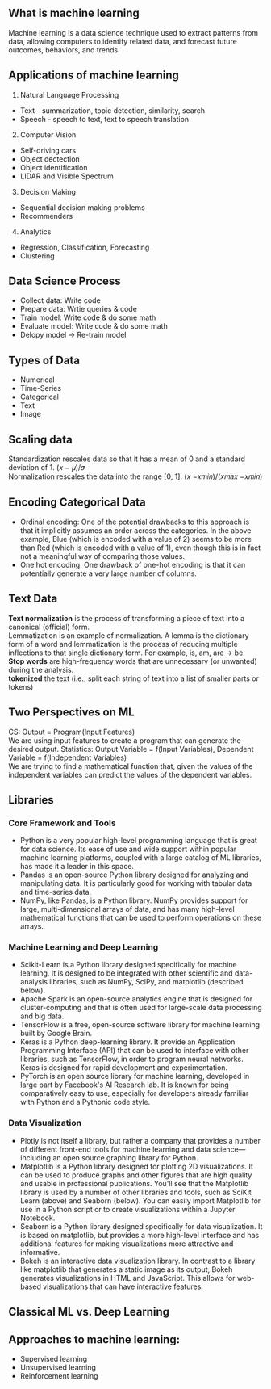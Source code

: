 
## What is machine learning
Machine learning is a data science technique used to extract patterns from data, 
allowing computers to identify related data, and forecast future outcomes, behaviors, and trends.
## Applications of machine learning
1. Natural Language Processing
- Text - summarization, topic detection, similarity, search
- Speech - speech to text, text to speech translation
2. Computer Vision
- Self-driving cars
- Object dectection
- Object identification
- LIDAR and Visible Spectrum
3. Decision Making
- Sequential decision making problems
- Recommenders
4. Analytics
- Regression, Classification, Forecasting
- Clustering
## Data Science Process
- Collect data: Write code
- Prepare data: Wrtie queries & code
- Train model: Write code & do some math
- Evaluate model: Write code & do some math
- Delopy model -> Re-train model
## Types of Data
- Numerical
- Time-Series
- Categorical
- Text
- Image
## Scaling data
Standardization rescales data so that it has a mean of 0 and a standard deviation of 1. (𝑥 − 𝜇)/𝜎  
Normalization rescales the data into the range [0, 1]. (𝑥 −𝑥𝑚𝑖𝑛)/(𝑥𝑚𝑎𝑥 −𝑥𝑚𝑖𝑛)
## Encoding Categorical Data
- Ordinal encoding: One of the potential drawbacks to this approach is that it implicitly assumes an order across the categories. In the above example, Blue (which is encoded with a value of 2) seems to be more than Red (which is encoded with a value of 1), even though this is in fact not a meaningful way of comparing those values.
- One hot encoding: One drawback of one-hot encoding is that it can potentially generate a very large number of columns.
## Text Data
**Text normalization** is the process of transforming a piece of text into a canonical (official) form.  
Lemmatization is an example of normalization. A lemma is the dictionary form of a word and lemmatization is the process of reducing multiple inflections to that single dictionary form. For example, is, am, are -> be  
**Stop words** are high-frequency words that are unnecessary (or unwanted) during the analysis.  
**tokenized** the text (i.e., split each string of text into a list of smaller parts or tokens)  
## Two Perspectives on ML
CS: Output = Program(Input Features)  
We are using input features to create a program that can generate the desired output.
Statistics: Output Variable = f(Input Variables), Dependent Variable = f(Independent Variables)    
We are trying to find a mathematical function that, 
given the values of the independent variables can predict the values of the dependent variables.
## Libraries
### Core Framework and Tools
- Python is a very popular high-level programming language that is great for data science. Its ease of use and wide support within popular machine learning platforms, coupled with a large catalog of ML libraries, has made it a leader in this space.
- Pandas is an open-source Python library designed for analyzing and manipulating data. It is particularly good for working with tabular data and time-series data.
- NumPy, like Pandas, is a Python library. NumPy provides support for large, multi-dimensional arrays of data, and has many high-level mathematical functions that can be used to perform operations on these arrays.

### Machine Learning and Deep Learning
- Scikit-Learn is a Python library designed specifically for machine learning. It is designed to be integrated with other scientific and data-analysis libraries, such as NumPy, SciPy, and matplotlib (described below).
- Apache Spark is an open-source analytics engine that is designed for cluster-computing and that is often used for large-scale data processing and big data.
- TensorFlow is a free, open-source software library for machine learning built by Google Brain.
- Keras is a Python deep-learning library. It provide an Application Programming Interface (API) that can be used to interface with other libraries, such as TensorFlow, in order to program neural networks. Keras is designed for rapid development and experimentation.
- PyTorch is an open source library for machine learning, developed in large part by Facebook's AI Research lab. It is known for being comparatively easy to use, especially for developers already familiar with Python and a Pythonic code style.

### Data Visualization
- Plotly is not itself a library, but rather a company that provides a number of different front-end tools for machine learning and data science—including an open source graphing library for Python.
- Matplotlib is a Python library designed for plotting 2D visualizations. It can be used to produce graphs and other figures that are high quality and usable in professional publications. You'll see that the Matplotlib library is used by a number of other libraries and tools, such as SciKit Learn (above) and Seaborn (below). You can easily import Matplotlib for use in a Python script or to create visualizations within a Jupyter Notebook.
- Seaborn is a Python library designed specifically for data visualization. It is based on matplotlib, but provides a more high-level interface and has additional features for making visualizations more attractive and informative.
- Bokeh is an interactive data visualization library. In contrast to a library like matplotlib that generates a static image as its output, Bokeh generates visualizations in HTML and JavaScript. This allows for web-based visualizations that can have interactive features.

## Classical ML vs. Deep Learning

## Approaches to machine learning:
- Supervised learning
- Unsupervised learning
- Reinforcement learning
